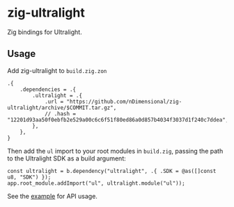# zig-ultralight

Zig bindings for Ultralight.

## Usage

Add zig-ultralight to `build.zig.zon`

```
.{
    .dependencies = .{
        .ultralight = .{
            .url = "https://github.com/nDimensional/zig-ultralight/archive/$COMMIT.tar.gz",
            // .hash = "12201d93aa50f0ebfb2e529a00c6c6f51f80ed86a0d857b4034f3037d1f240c7ddea",
        },
    },
}
```

Then add the `ul` import to your root modules in `build.zig`, passing the path to the Ultralight SDK as a build argument:

```zig
const ultralight = b.dependency("ultralight", .{ .SDK = @as([]const u8, "SDK") });
app.root_module.addImport("ul", ultralight.module("ul"));
```

See the [example](example.zig) for API usage.
